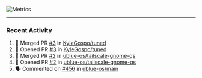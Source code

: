 ![Metrics](https://metrics.lecoq.io/KyleGospo?template=classic&base=header%2C%20activity%2C%20community%2C%20repositories%2C%20metadata&base.indepth=false&base.hireable=false&base.skip=false&config.timezone=America%2FLos_Angeles)

---
### Recent Activity
<!--START_SECTION:activity-->
1. 🎉 Merged PR [#3](https://github.com/KyleGospo/tuned/pull/3) in [KyleGospo/tuned](https://github.com/KyleGospo/tuned)
2. 💪 Opened PR [#3](https://github.com/KyleGospo/tuned/pull/3) in [KyleGospo/tuned](https://github.com/KyleGospo/tuned)
3. 🎉 Merged PR [#2](https://github.com/ublue-os/tailscale-gnome-qs/pull/2) in [ublue-os/tailscale-gnome-qs](https://github.com/ublue-os/tailscale-gnome-qs)
4. 💪 Opened PR [#2](https://github.com/ublue-os/tailscale-gnome-qs/pull/2) in [ublue-os/tailscale-gnome-qs](https://github.com/ublue-os/tailscale-gnome-qs)
5. 🗣 Commented on [#456](https://github.com/ublue-os/main/issues/456#issuecomment-1866682621) in [ublue-os/main](https://github.com/ublue-os/main)
<!--END_SECTION:activity-->
